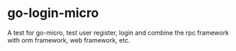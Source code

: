 # go-login-micro

A test for go-micro, test user register, login and combine the rpc framework with orm framework, web framework, etc.

